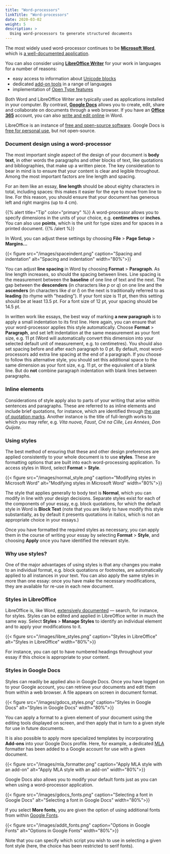 ```yaml
---
title: "Word-processors"
linkTitle: "Word-processors"
date: 2020-03-02
weight: 5
description: >
  Using word-processors to generate structured documents
---
```

  
The most widely used word-processor continues to be **[Microsoft Word](https://www.microsoft.com/en-us/microsoft-365/word)**, which is [a well-documented application](https://support.office.com/en-gb/word). 

You can also consider using **[LibreOffice Writer](https://www.libreoffice.org/)** for your work in languages for a number of reasons:

- easy access to information about [Unicode blocks](/docs/unicode/what-is-unicode)
- dedicated [add-on tools](/docs/applications/#word-processors) in a range of languages
- implementation of [Open Type features](/docs/fonts/open-type)

Both Word and LibreOffice Writer are typically used as applications installed in your computer. By contrast, **[Google Docs](https://docs.google.com/)** allows you to create, edit, share and collaborate on documents through a web browser. If you have an **[Office 365](https://www.office.com/)** account, you can also [write and edit online](https://products.office.com/en-gb/word) in Word.

LibreOffice is an instance of [free and open-source software](https://opensource.com/article/17/11/open-source-or-free-software). Google Docs is [free for personal use](https://www.google.co.uk/docs/about), but not open-source.

### Document design using a word-processor

The most important single aspect of the design of your document is **body text**, in other words the paragraphs and other blocks of text, like quotations and bibliographies, that make up a written piece. The key consideration to bear in mind is to ensure that your content is clear and legible throughout. Among the most important factors are line length and spacing.

For an item like an essay, **line length** should be about eighty characters in total, including spaces: this makes it easier for the eye to move from line to line. For this reason, you should ensure that your document has generous left and right margins (up to 4 cm).

{{% alert title="Tip" color="primary" %}}
A word-processor allows you to specify dimensions in the units of your choice, e.g. **centimetres** or **inches**. You can also use **points**, which is the unit for type sizes and for spaces in a printed document.
{{% /alert %}}

In Word, you can adjust these settings by choosing **File** > **Page Setup** > **Margins...** 

{{< figure src="/images/spaceindent.png" caption="Spacing and indentation" alt="Spacing and indentation" width="80%">}}

You can adjust **line spacing** in Word by choosing **Format** > **Paragraph**. As line length increases, so should the spacing between lines. Line spacing is the measurement between the **baseline** of one line of text and the next. The gap between the **descenders** (in characters like *p* or *q*) on one line and the **ascenders** (in characters like *d* or *l*) on the next is traditionally referred to as **leading** (to rhyme with "heading"). If your font size is 11 pt, then this setting should be at least 13.5 pt. For a font size of 12 pt, your spacing should be 14.5 pt.

In written work like essays, the best way of marking **a new paragraph** is to apply a small indentation to its first line. Here again, you can ensure that your word-processor applies this style automatically. Choose **Format** > **Paragraph**, and set left indentation at the same measurement as your font size, e.g. 11 pt (Word will automatically convert this dimension into your selected default unit of measurement, e.g. to centimetres). You should also set spacing before and after each paragraph to 0 pt. By default, most word-processors add extra line spacing at the end of a paragraph. If you choose to follow this alternative style, you should set this additional space to the same dimension as your font size, e.g. 11 pt, or the equivalent of a blank line. But do **not** combine paragraph indentation with blank lines between paragraphs.

### Inline elements

Considerations of style apply also to parts of your writing that arise within sentences and paragraphs. These are referred to as inline elements and include brief quotations, for instance, which are identified through [the use of quotation marks](/docs/tips/smart-typography). Another instance is the title of full-length works to which you may refer, e.g. *Vita nuova*, *Faust*, *Cré na Cille*, *Les Années*, *Don Quijote*.  

### Using styles

The best method of ensuring that these and other design preferences are applied consistently to your whole document is to use **styles**. These are formatting options that are built into each word-processing application. To access styles in Word, select **Format** > **Style**. 

{{< figure src="/images/normal_style.png" caption="Modifying styles in Microsoft Word" alt="Modifying styles in Microsoft Word" width="80%">}}

The style that applies generally to body text is **Normal**, which you can modify in line with your design decisions. Separate styles exist for each of the components of your essay, e.g. block quotations, for which the default style in Word is **Block Text** (note that you are likely to have modify this style substantially, as by default it presents quotations in italics, which is not an appropriate choice in your essays.)

Once you have formatted the required styles as necessary, you can apply them in the course of writing your essay by selecting **Format** > **Style**, and choosing **Apply** once you have identified the relevant style.

### Why use styles?

One of the major advantages of using styles is that any changes you make to an individual format, e.g. block quotations or footnotes, are automatically applied to all instances in your text. You can also apply the same styles in more than one essay: once you have make the necessary modifications, they are available for re-use in each new document.

### Styles in LibreOffice

LibreOffice is, like Word, [extensively documented](https://help.libreoffice.org/latest/en-US/text/shared/05/new_help.html) — search, for instance, for styles. Styles can be edited and applied in LibreOffice writer in much the same way. Select **Styles** > **Manage Styles** to identify an individual element and to apply your modifications to it.

{{< figure src="/images/libre_styles.png" caption="Styles in LibreOffice" alt="Styles in LibreOffice" width="80%">}}

For instance, you can opt to have numbered headings throughout your essay if this choice is appropriate to your content.

### Styles in Google Docs

Styles can readily be applied also in Google Docs. Once you have logged on to your Google account, you can retrieve your documents and edit them from within a web browser. A file appears on screen in document format.

{{< figure src="/images/gdocs_styles.png" caption="Styles in Google Docs" alt="Styles in Google Docs" width="80%">}}

You can apply a format to a given element of your document using the editing tools displayed on screen, and then apply that in turn to a given style for use in future documents. 

It is also possible to apply more specialized templates by incorporating **Add-ons** into your Google Docs profile. Here, for example, a dedicated [MLA](/docs/useful-reading/#style-guides) formatter has been added to a Google account for use with a given document.

{{< figure src="/images/mla_formatter.png" caption="Apply MLA style with an add-on" alt="Apply MLA style with an add-on" width="80%">}}

Google Docs also allows you to modify your default fonts just as you can when using a word-processor application.

{{< figure src="/images/gdocs_fonts.png" caption="Selecting a font in Google Docs" alt="Selecting a font in Google Docs" width="80%">}}

If you select **More fonts**, you are given the option of using additional fonts from within [Google Fonts](https://fonts.google).

{{< figure src="/images/addit_fonts.png" caption="Options in Google Fonts" alt="Options in Google Fonts" width="80%">}}

Note that you can specify which script you wish to use in selecting a given font style (here, the choice has been restricted to serif fonts).
